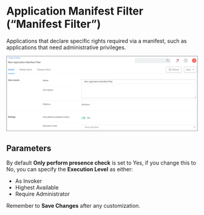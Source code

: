 [title]: # (Application Manifest)
[tags]: # (filter types)
[priority]: # (2)
# Application Manifest Filter (“Manifest Filter”)

Applications that declare specific rights required via a manifest, such as applications that need administrative privileges.

![app manifest filter](images/am_1.png)

## Parameters

By default __Only perform presence check__ is set to Yes, if you change this to No, you can specify the __Execution Level__ as either:

* As Invoker
* Highest Available
* Require Administrator

Remember to __Save Changes__ after any customization.
